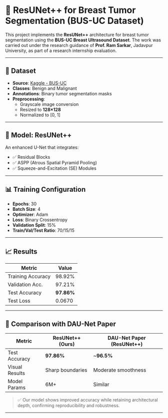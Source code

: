 # 🧠 ResUNet++ for Breast Tumor Segmentation (BUS-UC Dataset)

This project implements the **ResUNet++** architecture for breast tumor segmentation using the **BUS-UC Breast Ultrasound Dataset**. The work was carried out under the research guidance of **Prof. Ram Sarkar**, Jadavpur University, as part of a research internship evaluation.

---

## 📂 Dataset
- **Source**: [Kaggle - BUS-UC](https://www.kaggle.com/datasets/orvile/bus-uc-breast-ultrasound)
- **Classes**: Benign and Malignant
- **Annotations**: Binary tumor segmentation masks
- **Preprocessing**:
  - Grayscale image conversion
  - Resized to **128×128**
  - Normalized to [0, 1]

---

## 🧱 Model: ResUNet++

An enhanced U-Net that integrates:
- ✅ Residual Blocks
- ✅ ASPP (Atrous Spatial Pyramid Pooling)
- ✅ Squeeze-and-Excitation (SE) Modules

---

## 📊 Training Configuration

- **Epochs**: 30  
- **Batch Size**: 4  
- **Optimizer**: Adam  
- **Loss**: Binary Crossentropy  
- **Validation Split**: 15%  
- **Train/Val/Test Ratio**: 70/15/15  

---

## 📈 Results

| Metric            | Value         |
|-------------------|---------------|
| Training Accuracy | 98.92%        |
| Validation Acc.   | 97.21%        |
| Test Accuracy     | **97.86%**    |
| Test Loss         | 0.0670        |

---

## 📘 Comparison with DAU-Net Paper

| Metric          | ResUNet++ (Ours) | DAU-Net Paper (ResUNet++) |
|-----------------|------------------|----------------------------|
| Test Accuracy   | **97.86%**       | ~**96.5%**                 |
| Visual Results  | Sharp boundaries | Moderate smoothness        |
| Model Params    | 6M+              | Similar                    |

> ✅ Our model shows improved accuracy while retaining architectural depth, confirming reproducibility and robustness.

---


